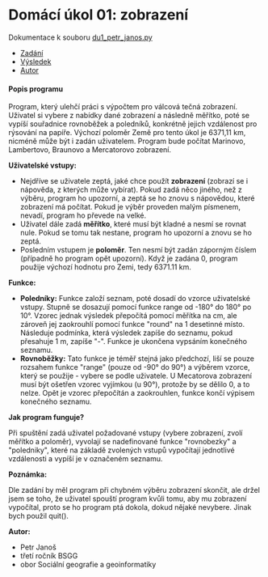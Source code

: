# Domácí úkol 01: zobrazení

Dokumentace k souboru [du1_petr_janos.py](du1_petr_janos.py)

- [Zadání](Zadání)
- [Výsledek](Výsledek)
- [Autor](Autor)

#### Popis programu
Program, který ulehčí práci s výpočtem pro válcová tečná zobrazení. Uživatel si vybere z nabídky dané zobrazení a následně měřítko, poté se vypíší souřadnice rovnoběžek a poledníků, konkrétně jejich vzdálenost pro rýsování na papíře. Výchozí poloměr Země pro tento úkol je 6371,11 km, nicméně může být i zadán uživatelem. 
Program bude počítat Marinovo, Lambertovo, Braunovo a Mercatorovo zobrazení.



**Uživatelské vstupy:**
- Nejdříve se uživatele zeptá, jaké chce použít **zobrazení** 
(zobrazí se i nápověda, z kterých může vybírat). Pokud zadá něco jiného, než z výběru, program ho upozorní, 
a zeptá se ho znovu s nápovědou, které zobrazení má počítat. Pokud je výběr proveden malým písmenem, nevadí, 
program ho převede na velké.
- Uživatel dále zadá **měřítko**, které musí být kladné a nesmí se rovnat nule. Pokud se tomu tak nestane, 
program ho upozorní a znovu se ho zeptá.
- Posledním vstupem je **poloměr**. Ten nesmí být zadán záporným číslem (případně ho program opět upozorní). 
Když je zadána 0, program použije výchozí hodnotu pro Zemi, tedy 6371.11 km.

**Funkce:**
- **Poledníky:** Funkce založí seznam, poté dosadí do vzorce uživatelské vstupy. Stupně se dosazují pomocí funkce range od -180° do 180° po 10°. Vzorec jednak výsledek přepočítá pomocí měřítka na cm, ale zároveň jej zaokrouhlí pomocí funkce "round" na 1 desetinné místo. Následuje podmínka, která výsledek zapíše do seznamu, pokud přesahuje 1 m, zapíše "-". Funkce je ukončena vypsáním konečného seznamu.
- **Rovnoběžky:** 
Tato funkce je téměř stejná jako předchozí, liší se pouze rozsahem funkce "range" (pouze od -90° do 90°) a výběrem vzorce, který se použije - vybere se podle uživatele. U Mecatorova zobrazení musí být ošetřen vzorec vyjímkou (u 90°), protože by se dělilo 0, a to nelze. Opět je vzorec přepočítán a zaokrouhlen, funkce končí výpisem konečného seznamu.


**Jak program funguje?**

Při spuštění zadá uživatel požadované vstupy (vybere zobrazení, zvolí měřítko a poloměr), vyvolají se nadefinované funkce "rovnobezky" a "poledniky", které na základě zvolených vstupů vypočítají jednotlivé vzdálenosti a vypíší je v označeném seznamu.

**Poznámka:**

Dle zadání by měl program při chybném výběru zobrazení skončit, ale držel jsem se toho, že uživatel spouští program kvůli tomu, aby mu zobrazení vypočítal, proto se ho program ptá dokola, dokud nějaké nevybere. Jinak bych použil quit().

**Autor:**
- Petr Janoš
- třetí ročník BSGG
- obor Sociální geografie a geoinformatiky